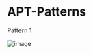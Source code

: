 # APT-Patterns

Pattern 1

![image](https://user-images.githubusercontent.com/114615342/198863417-a6ac3afd-bf25-4685-a2ce-80aec1d73c20.png)

